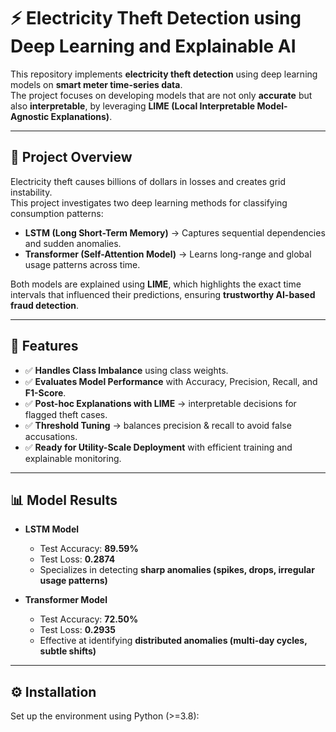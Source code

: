 # ⚡ Electricity Theft Detection using Deep Learning and Explainable AI

This repository implements **electricity theft detection** using deep learning models on **smart meter time-series data**.  
The project focuses on developing models that are not only **accurate** but also **interpretable**, by leveraging **LIME (Local Interpretable Model-Agnostic Explanations)**.

---

## 📌 Project Overview
Electricity theft causes billions of dollars in losses and creates grid instability.  
This project investigates two deep learning methods for classifying consumption patterns:  
- **LSTM (Long Short-Term Memory)** → Captures sequential dependencies and sudden anomalies.  
- **Transformer (Self-Attention Model)** → Learns long-range and global usage patterns across time.  

Both models are explained using **LIME**, which highlights the exact time intervals that influenced their predictions, ensuring **trustworthy AI-based fraud detection**.

---

## 🚀 Features
- ✅ **Handles Class Imbalance** using class weights.  
- ✅ **Evaluates Model Performance** with Accuracy, Precision, Recall, and **F1-Score**.  
- ✅ **Post-hoc Explanations with LIME** → interpretable decisions for flagged theft cases.  
- ✅ **Threshold Tuning** → balances precision & recall to avoid false accusations.  
- ✅ **Ready for Utility-Scale Deployment** with efficient training and explainable monitoring.  

---

## 📊 Model Results
- **LSTM Model**  
  - Test Accuracy: **89.59%**  
  - Test Loss: **0.2874**  
  - Specializes in detecting **sharp anomalies (spikes, drops, irregular usage patterns)**  

- **Transformer Model**  
  - Test Accuracy: **72.50%**  
  - Test Loss: **0.2935**  
  - Effective at identifying **distributed anomalies (multi-day cycles, subtle shifts)**  

---

## ⚙️ Installation
Set up the environment using Python (>=3.8):

